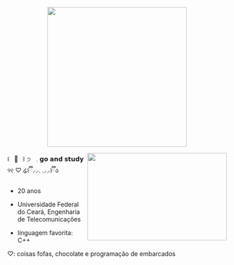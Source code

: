 <p align="center">
  <img src= "https://github.com/lais-qs/lais-qs/assets/117294213/6b0a1e6e-79fd-46bd-8924-1f606a356983" height="320" wight="400"/>
</p>

<img src= "https://github.com/lais-qs/lais-qs/assets/117294213/c3432642-e163-492f-ae33-3fcb745b9622" align="right" height="200" width="320" />

꒰⠀🧁⠀꒱   ੭ㅤ𓈒   𝗴𝗼 𝗮𝗻𝗱 𝘀𝘁𝘂𝗱𝘆   ୨୧ ♡ ໒꒰ྀི⸝⸝․ ․⸝⸝꒱ྀིა

- 20 anos

- Universidade Federal do Ceará, Engenharia de Telecomunicações

- linguagem favorita: C++

 ♡: coisas fofas, chocolate e programação de embarcados

</div>

